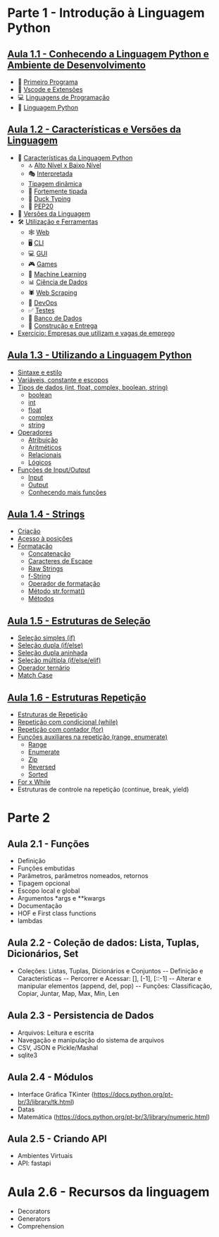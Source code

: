 # Parte 1 - Introdução à Linguagem Python

## [Aula 1.1 - Conhecendo a Linguagem Python e Ambiente de Desenvolvimento](./parte1/aula1.md)

- 🎉 [Primeiro Programa](./parte1/aula1.md#primeiro-programa)
- 📓 [Vscode e Extensões](./parte1/aula1.md#vscode--extensões)
- 💻 [Linguagens de Programação](./parte1/aula1.md#linguagens-de-programação)
- 🐍 [Linguagem Python](./parte1/aula1.md#linguagem-python)

## [Aula 1.2 - Características e Versões da Linguagem](./parte1/aula2.md)

- 🐍 [Características da Linguagem Python](./parte1/aula2.md#característicass-da-linguagem-python)
  - 🔝 [Alto Nível x Baixo Nível](./parte1/aula2.md#alto-níve-x-baixo-nível)
  - 🎭 [Interpretada](./parte1/aula2.md#interpretada)
  - [Tipagem dinâmica](./parte1/aula2.md#tipagem-dinâmica)
  - 💪 [Fortemente tipada](./parte1/aula2.md#fortemente-tipada)
  - 🦆 [Duck Typing](./parte1/aula2.md#duck-typing)
  - 🐍 [PEP20](./parte1/aula2.md#pep-20---modo-de-programar-python)
- 🔢 [Versões da Linguagem](./parte1/aula2.md#versões-da-linguagem)
- 🛠 [Utilização e Ferramentas](./parte1/aula2.md#utilização-e-ferramentas)
  - 🕸 [Web](./parte1/aula2.md#web-development)
  - 🖥 [CLI](./parte1/aula2.md#cli-development)
  - 💻 [GUI](./parte1/aula2.md#gui-development)
  - 🎮 [Games](./parte1/aula2.md#game-development)
  - 🤖 [Machine Learning](./parte1/aula2.md#machine-learning)
  - 📊 [Ciência de Dados](./parte1/aula2.md#data-analysis-and-visualization)
  - 🕷 [Web Scraping](./parte1/aula2.md#webscrapping)
  - 🙏 [DevOps](./parte1/aula2.md#devops)
  - ✅ [Testes](./parte1/aula2.md#software-testing)
  - 🎲 [Banco de Dados](./parte1/aula2.md#banco-de-dados)
  - 🔨 [Construção e Entrega](./parte1/aula2.md#software-packaging-and-deployment)
- [Exercício: Empresas que utilizam e vagas de emprego](https://github.com/romulomenezesjr/tsi-prog1/issues/1)

## [Aula 1.3 - Utilizando a Linguagem Python](./parte1/aula3.md)

- [Sintaxe e estilo](./parte1/aula3.md#sintaxe-e-estilo)
- [Variáveis, constante e escopos](./parte1/aula3.md#variáveis-constante-e-escopos)
- [Tipos de dados (int, float, complex, boolean, string)](./parte1/aula3.md#tipos-de-dados-int-float-complex-boolean-string)
  - [boolean](./parte1/aula3.md#booleano-bool)
  - [int](./parte1/aula3.md#inteiro-int)
  - [float](./parte1/aula3.md#ponto-flutuante-float)
  - [complex](./parte1/aula3.md#complexo-complex)
  - [string](./parte1/aula3.md#strings-str)
- [Operadores](./parte1/aula3.md#operadores-atribuição-aritméticos-relacionais-e-lógicos)
  - [Atribuição](./parte1/aula3.md#atribuição)
  - [Aritméticos](./parte1/aula3.md#aritméticos)
  - [Relacionais](./parte1/aula3.md#operadores-relacionais)
  - [Lógicos](./parte1/aula3.md#operadores-lógicos)
- [Funções de Input/Output](./parte1/aula3.md#funções-de-inputoutput)
  - [Input](./parte1/aula3.md#input)
  - [Output](./parte1/aula3.md#output)
  - [Conhecendo mais funções](./parte1/aula3.md#conhecendo-mais-funções)

## [Aula 1.4 - Strings](./parte1/aula4.md)

- [Criação](./parte1/aula4.md#criação)
- [Acesso à posições](./parte1/aula4.md#acesso-à-posições)
- [Formatação](./parte1/aula4.md#formatando-strings)
  - [Concatenação](./parte1/aula4.md#concatenar)
  - [Caracteres de Escape](./parte1/aula4.md#caracteres-de-escape)
  - [Raw Strings](./parte1/aula4.md#raw-strings)
  - [f-String](./parte1/aula4.md#f-strings)
  - [Operador de formatação](./parte1/aula4.md#operador-de-formatação)
  - [Método str.format()](./parte1/aula4.md#método-strformat)
  - [Métodos](./parte1/aula4.md#métodos)

## [Aula 1.5 - Estruturas de Seleção](./parte1/aula5.md)

- [Seleção simples (if)](./parte1/aula5.md#instrução-de-seleção-simples-if)
- [Seleção dupla (if/else)](./parte1/aula5.md#instrução-de-seleção-dupla-ifelse)
- [Seleção dupla aninhada](./parte1/aula5.md#instruções-ifelse-aninhadas)
- [Seleção múltipla (if/else/elif)](./parte1/aula5.md#instrução-de-seleção-múltipla-ifelseelif)
- [Operador ternário](./parte1/aula5.md#operador-ternário)
- [Match Case](./parte1/aula5.md#match-case)

## [Aula 1.6 - Estruturas Repetição](./parte1/aula6.md)
- [Estruturas de Repetição](./parte1/aula6.md#repetição)
- [Repetição com condicional (while)](./parte1/aula6.md#while)
- [Repetição com contador (for)](./parte1/aula6.md#for)
- [Funções auxiliares na repetição (range, enumerate)](./parte1/aula6.md#funções-com-o-for)
  - [Range](./parte1/aula6.md#função-range)
  - [Enumerate](./parte1/aula6.md#função-enumerate)
  - [Zip](./parte1/aula6.md#zip)
  - [Reversed](./parte1/aula6.md#reversed)
  - [Sorted](./parte1/aula6.md#sorted)
- [For x While](./parte1/aula6.md#for-x-while)
- Estruturas de controle na repetição (continue, break, yield)

# Parte 2

## Aula 2.1 - Funções

- Definição
- Funções embutidas
- Parâmetros, parâmetros nomeados, retornos
- Tipagem opcional
- Escopo local e global
- Argumentos \*args e \*\*kwargs
- Documentação
- HOF e First class functions
- lambdas

## Aula 2.2 - Coleção de dados: Lista, Tuplas, Dicionários, Set

- Coleções: Listas, Tuplas, Dicionários e Conjuntos
  -- Definição e Características
  -- Percorrer e Acessar: [], [-1], [::-1]
  -- Alterar e manipular elementos (append, del, pop)
  -- Funções: Classificação, Copiar, Juntar, Map, Max, Min, Len

## Aula 2.3 - Persistencia de Dados

- Arquivos: Leitura e escrita
- Navegação e manipulação do sistema de arquivos
- CSV, JSON e Pickle/Mashal
- sqlite3

## Aula 2.4 - Módulos

- Interface Gráfica TKinter (https://docs.python.org/pt-br/3/library/tk.html)
- Datas
- Matemática (https://docs.python.org/pt-br/3/library/numeric.html)

## Aula 2.5 - Criando API

- Ambientes Virtuais
- API: fastapi

# Aula 2.6 - Recursos da linguagem

- Decorators
- Generators
- Comprehension
